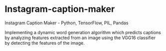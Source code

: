 # Instagram-caption-maker

Instagram Caption Maker - Python, TensorFlow, PIL, Pandas

Implementing  a dynamic word generation algorithm which predicts captions by analyzing features extracted from an image using the VGG16 classifier by detecting the features of the image.
